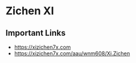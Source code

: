 # Zichen XI

## Important Links

- https://xizichen7x.com
- https://xizichen7x.com/aau/wnm608/Xi.Zichen